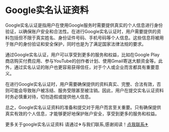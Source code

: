 # Google实名认证资料

Google实名认证是指用户在使用Google服务时需要提供真实的个人信息进行身份验证，以确保账户安全和合法性。在进行Google实名认证时，用户需要提供的资料包括但不限于真实姓名、身份证件号码、手机号码等个人信息。这些信息将被用于账户的身份验证和安全保护，同时也是为了满足国家法律法规的要求。

通过Google实名认证，用户可以享受到更多的服务和权益，比如在Google Play商店购买付费应用、参与YouTube的创作者计划、使用Gmail寄送大额资金等。此外，通过实名认证的账户也更容易获得信任，对于个人或企业而言都具有重要意义。

在进行Google实名认证时，用户需要确保提供的资料真实、完整、合法有效，否则可能会导致账户被冻结、服务受限甚至被注销。因此，用户在提交实名认证资料时务必慎重对待，切勿造假或提供他人信息。

总之，Google实名认证资料的准备和提交对于用户而言至关重要。只有确保提供真实有效的个人信息，才能够更好地保护账户安全，享受到更多的服务和权益。

更多关于google实名认证资料 请通过✈与我们联系,感谢阅读！[点我联系✈](https://ad.G208.com)